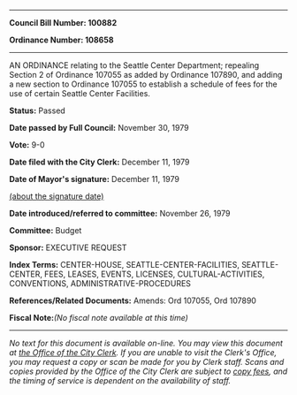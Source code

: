 

********

**Council Bill Number: 100882**
   
**Ordinance Number: 108658**
********

 AN ORDINANCE relating to the Seattle Center Department; repealing Section 2 of Ordinance 107055 as added by Ordinance 107890, and adding a new section to Ordinance 107055 to establish a schedule of fees for the use of certain Seattle Center Facilities.

**Status:** Passed
   
**Date passed by Full Council:** November 30, 1979
   
**Vote:** 9-0
   
**Date filed with the City Clerk:** December 11, 1979
   
**Date of Mayor's signature:** December 11, 1979
   
[(about the signature date)](/~public/approvaldate.htm)
   
   
   
**Date introduced/referred to committee:** November 26, 1979
   
**Committee:** Budget
   
**Sponsor:** EXECUTIVE REQUEST
   
   
**Index Terms:** CENTER-HOUSE, SEATTLE-CENTER-FACILITIES, SEATTLE-CENTER, FEES, LEASES, EVENTS, LICENSES, CULTURAL-ACTIVITIES, CONVENTIONS, ADMINISTRATIVE-PROCEDURES

**References/Related Documents:** Amends: Ord 107055, Ord 107890

**Fiscal Note:**_(No fiscal note available at this time)_
********

_No text for this document is available on-line. You may view this document at [the Office of the City Clerk](http://www.seattle.gov/leg/clerk/contactUs.htm). If you are unable to visit the Clerk's Office, you may request a copy or scan be made for you by Clerk staff. Scans and copies provided by the Office of the City Clerk are subject to [copy fees](http://clerk.seattle.gov/~public/clerkfees.htm), and the timing of service is dependent on the availability of staff._

